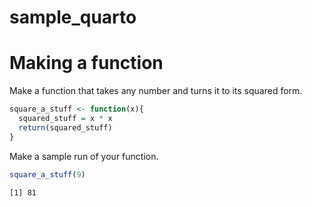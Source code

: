 sample_quarto
================

# Making a function

Make a function that takes any number and turns it to its squared form.

``` r
square_a_stuff <- function(x){
  squared_stuff = x * x
  return(squared_stuff)
}
```

Make a sample run of your function.

``` r
square_a_stuff(9)
```

    [1] 81
